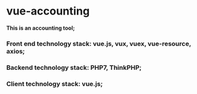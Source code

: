 # vue-accounting
**This is an accounting tool;**
### Front end technology stack: vue.js, vux, vuex, vue-resource, axios; 
### Backend technology stack: PHP7, ThinkPHP; 
### Client technology stack: vue.js;

